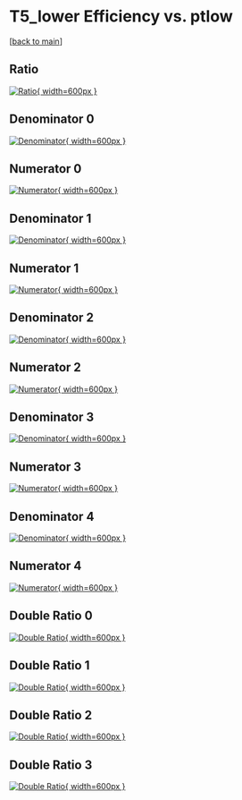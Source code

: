 # T5_lower Efficiency vs. ptlow

[[back to main](./)]



## Ratio

[![Ratio](../mtv/var/T5_lower_base_321_0_eff_ptlow.png){ width=600px }](../mtv/var/T5_lower_base_321_0_eff_ptlow.pdf)

## Denominator 0

[![Denominator](../mtv/den/T5_lower_base_321_0_eff_ptlow_den0.png){ width=600px }](../mtv/den/T5_lower_base_321_0_eff_ptlow_den0.pdf)

## Numerator 0

[![Numerator](../mtv/num/T5_lower_base_321_0_eff_ptlow_num0.png){ width=600px }](../mtv/num/T5_lower_base_321_0_eff_ptlow_num0.pdf)

## Denominator 1

[![Denominator](../mtv/den/T5_lower_base_321_0_eff_ptlow_den1.png){ width=600px }](../mtv/den/T5_lower_base_321_0_eff_ptlow_den1.pdf)

## Numerator 1

[![Numerator](../mtv/num/T5_lower_base_321_0_eff_ptlow_num1.png){ width=600px }](../mtv/num/T5_lower_base_321_0_eff_ptlow_num1.pdf)

## Denominator 2

[![Denominator](../mtv/den/T5_lower_base_321_0_eff_ptlow_den2.png){ width=600px }](../mtv/den/T5_lower_base_321_0_eff_ptlow_den2.pdf)

## Numerator 2

[![Numerator](../mtv/num/T5_lower_base_321_0_eff_ptlow_num2.png){ width=600px }](../mtv/num/T5_lower_base_321_0_eff_ptlow_num2.pdf)

## Denominator 3

[![Denominator](../mtv/den/T5_lower_base_321_0_eff_ptlow_den3.png){ width=600px }](../mtv/den/T5_lower_base_321_0_eff_ptlow_den3.pdf)

## Numerator 3

[![Numerator](../mtv/num/T5_lower_base_321_0_eff_ptlow_num3.png){ width=600px }](../mtv/num/T5_lower_base_321_0_eff_ptlow_num3.pdf)

## Denominator 4

[![Denominator](../mtv/den/T5_lower_base_321_0_eff_ptlow_den4.png){ width=600px }](../mtv/den/T5_lower_base_321_0_eff_ptlow_den4.pdf)

## Numerator 4

[![Numerator](../mtv/num/T5_lower_base_321_0_eff_ptlow_num4.png){ width=600px }](../mtv/num/T5_lower_base_321_0_eff_ptlow_num4.pdf)

## Double Ratio 0

[![Double Ratio](../mtv/ratio/T5_lower_base_321_0_eff_ptlow_ratio0.png){ width=600px }](../mtv/ratio/T5_lower_base_321_0_eff_ptlow_ratio0.pdf)

## Double Ratio 1

[![Double Ratio](../mtv/ratio/T5_lower_base_321_0_eff_ptlow_ratio1.png){ width=600px }](../mtv/ratio/T5_lower_base_321_0_eff_ptlow_ratio1.pdf)

## Double Ratio 2

[![Double Ratio](../mtv/ratio/T5_lower_base_321_0_eff_ptlow_ratio2.png){ width=600px }](../mtv/ratio/T5_lower_base_321_0_eff_ptlow_ratio2.pdf)

## Double Ratio 3

[![Double Ratio](../mtv/ratio/T5_lower_base_321_0_eff_ptlow_ratio3.png){ width=600px }](../mtv/ratio/T5_lower_base_321_0_eff_ptlow_ratio3.pdf)

